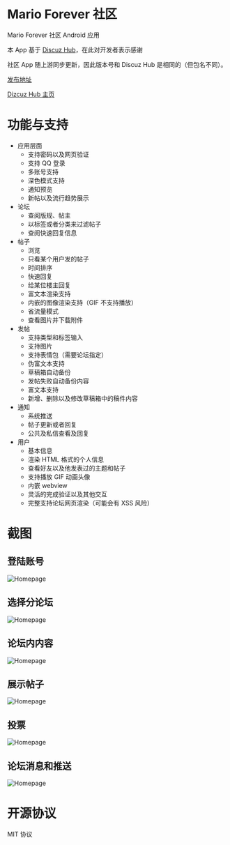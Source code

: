 # Mario Forever 社区

Mario Forever 社区 Android 应用

本 App 基于 [Discuz Hub](https://github.com/kidozh/DiscuzHub)，在此对开发者表示感谢

社区 App 随上游同步更新，因此版本号和 Discuz Hub 是相同的（但包名不同）。

[发布地址](https://www.marioforever.net/thread-223-1-1.html)

[Dizcuz Hub 主页](https://discuzhub.kidozh.com/)

# 功能与支持

+ 应用层面
    - 支持密码以及网页验证
	- 支持 QQ 登录
    - 多账号支持
    - 深色模式支持
    - 通知预览
    - 新帖以及流行趋势展示
+ 论坛
    - 查阅版规、帖主
    - 以标签或者分类来过滤帖子
    - 查阅快速回复信息
+ 帖子
    - 浏览
    - 只看某个用户发的帖子
    - 时间排序
    - 快速回复
    - 给某位楼主回复
    - 富文本渲染支持
    - 内嵌的图像渲染支持（GIF 不支持播放）
    - 省流量模式
    - 查看图片并下载附件
+ 发帖
    - 支持类型和标签输入
    - 支持图片
    - 支持表情包（需要论坛指定）
    - 伪富文本支持
    - 草稿箱自动备份
    - 发帖失败自动备份内容
    - 富文本支持
    - 新增、删除以及修改草稿箱中的稿件内容
+ 通知
    - 系统推送
    - 帖子更新或者回复
    - 公共及私信查看及回复
+ 用户
    - 基本信息
    - 渲染 HTML 格式的个人信息
    - 查看好友以及他发表过的主题和帖子
    - 支持播放 GIF 动画头像
    - 内嵌 webview
    - 灵活的完成验证以及其他交互
    - 完整支持论坛网页渲染（可能会有 XSS 风险）
    
# 截图

## 登陆账号

![Homepage](./screenshot/home.jpg)

## 选择分论坛

![Homepage](./screenshot/forums.jpg)

## 论坛内内容

![Homepage](./screenshot/forumDisplay.jpg)

## 展示帖子

![Homepage](./screenshot/threads.jpg)

## 投票

![Homepage](./screenshot/poll.jpg)

## 论坛消息和推送

![Homepage](./screenshot/notifications.jpg)

# 开源协议

MIT 协议
